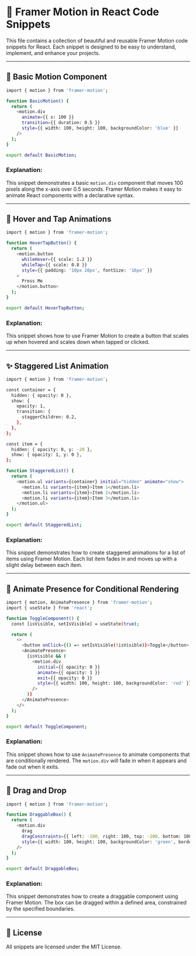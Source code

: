# 🎥 Framer Motion in React Code Snippets

This file contains a collection of beautiful and reusable Framer Motion code snippets for React. Each snippet is designed to be easy to understand, implement, and enhance your projects.

---

## 📌 Basic Motion Component

```bash
import { motion } from 'framer-motion';

function BasicMotion() {
  return (
    <motion.div
      animate={{ x: 100 }}
      transition={{ duration: 0.5 }}
      style={{ width: 100, height: 100, backgroundColor: 'blue' }}
    />
  );
}

export default BasicMotion;
```

### Explanation:
This snippet demonstrates a basic `motion.div` component that moves 100 pixels along the x-axis over 0.5 seconds. Framer Motion makes it easy to animate React components with a declarative syntax.

---

## 🌟 Hover and Tap Animations

```bash
import { motion } from 'framer-motion';

function HoverTapButton() {
  return (
    <motion.button
      whileHover={{ scale: 1.2 }}
      whileTap={{ scale: 0.8 }}
      style={{ padding: '10px 20px', fontSize: '16px' }}
    >
      Press Me
    </motion.button>
  );
}

export default HoverTapButton;
```

### Explanation:
This snippet shows how to use Framer Motion to create a button that scales up when hovered and scales down when tapped or clicked.

---

## ✨ Staggered List Animation

```bash
import { motion } from 'framer-motion';

const container = {
  hidden: { opacity: 0 },
  show: {
    opacity: 1,
    transition: {
      staggerChildren: 0.2,
    },
  },
};

const item = {
  hidden: { opacity: 0, y: -20 },
  show: { opacity: 1, y: 0 },
};

function StaggeredList() {
  return (
    <motion.ul variants={container} initial="hidden" animate="show">
      <motion.li variants={item}>Item 1</motion.li>
      <motion.li variants={item}>Item 2</motion.li>
      <motion.li variants={item}>Item 3</motion.li>
    </motion.ul>
  );
}

export default StaggeredList;
```

### Explanation:
This snippet demonstrates how to create staggered animations for a list of items using Framer Motion. Each list item fades in and moves up with a slight delay between each item.

---

## 📏 Animate Presence for Conditional Rendering

```bash
import { motion, AnimatePresence } from 'framer-motion';
import { useState } from 'react';

function ToggleComponent() {
  const [isVisible, setIsVisible] = useState(true);

  return (
    <>
      <button onClick={() => setIsVisible(!isVisible)}>Toggle</button>
      <AnimatePresence>
        {isVisible && (
          <motion.div
            initial={{ opacity: 0 }}
            animate={{ opacity: 1 }}
            exit={{ opacity: 0 }}
            style={{ width: 100, height: 100, backgroundColor: 'red' }}
          />
        )}
      </AnimatePresence>
    </>
  );
}

export default ToggleComponent;
```

### Explanation:
This snippet shows how to use `AnimatePresence` to animate components that are conditionally rendered. The `motion.div` will fade in when it appears and fade out when it exits.

---

## 🎨 Drag and Drop

```bash
import { motion } from 'framer-motion';

function DraggableBox() {
  return (
    <motion.div
      drag
      dragConstraints={{ left: -100, right: 100, top: -100, bottom: 100 }}
      style={{ width: 100, height: 100, backgroundColor: 'green', borderRadius: '10px' }}
    />
  );
}

export default DraggableBox;
```

### Explanation:
This snippet demonstrates how to create a draggable component using Framer Motion. The box can be dragged within a defined area, constrained by the specified boundaries.

---

## 🔗 License

All snippets are licensed under the MIT License.
